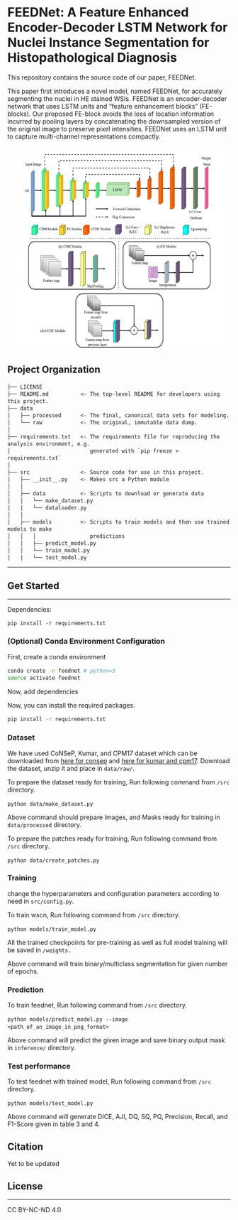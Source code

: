 FEEDNet: A Feature Enhanced Encoder-Decoder LSTM Network for Nuclei Instance Segmentation for Histopathological Diagnosis
============================================

This repository contains the source code of our paper, FEEDNet.

This paper first introduces a novel model, named FEEDNet, for accurately segmenting the nuclei in HE stained WSIs. FEEDNet is an encoder-decoder network that uses LSTM units and “feature enhancement blocks” (FE-blocks). Our proposed FE-block avoids the loss of location information incurred by pooling layers by concatenating the downsampled version of the original image to preserve pixel intensities. FEEDNet uses an LSTM unit to capture multi-channel representations compactly.

![Model Aritechture](reports/figures/feednet.png "Model")

Project Organization
--------------------

    ├── LICENSE
    ├── README.md          <- The top-level README for developers using this project.
    ├── data
    │   ├── processed      <- The final, canonical data sets for modeling.
    │   └── raw            <- The original, immutable data dump.
    │
    ├── requirements.txt   <- The requirements file for reproducing the analysis environment, e.g.
    │                         generated with `pip freeze > requirements.txt`
    │
    ├── src                <- Source code for use in this project.
    │   ├── __init__.py    <- Makes src a Python module
    │   │
    │   ├── data           <- Scripts to download or generate data
    │   │   └── make_dataset.py
    |   |   └── dataloader.py
    │   │
    │   ├── models         <- Scripts to train models and then use trained models to make
    │   │   │                 predictions
    │   │   ├── predict_model.py
    │   │   └── train_model.py
    |   |   └── test_model.py
--------

## Get Started
<hr>
Dependencies:

```
pip install -r requirements.txt
```

### (Optional) Conda Environment Configuration

First, create a conda environment
```bash
conda create -n feednet # python=3
source activate feednet
```

Now, add dependencies

Now, you can install the required packages.
```bash
pip install -r requirements.txt
```

### Dataset

We have used CoNSeP, Kumar, and CPM17 dataset which can be downloaded from <a href="https://warwick.ac.uk/fac/sci/dcs/research/tia/data/hovernet/">here for consep</a> and <a href="https://drive.google.com/drive/folders/1l55cv3DuY-f7-JotDN7N5nbNnjbLWchK">here for kumar and cpm17</a>. Download the dataset, unzip it and place in ```data/raw/```. 

To prepare the dataset ready for training, Run following command from ```/src``` directory.

```python data/make_dataset.py```

Above command should prepare Images, and Masks ready for training in ```data/processed``` directory.

To prepare the patches ready for training, Run following command from ```/src``` directory.

```python data/create_patches.py```

### Training

change the hyperparameters and configuration parameters according to need in ```src/config.py```.

To train wscn, Run following command from ```/src``` directory.

```python models/train_model.py``` 

All the trained checkpoints for pre-training as well as full model training will be saved in ```/weights.```

Above command will train binary/multiclass segmentation for given number of epochs.

### Prediction

To train feednet, Run following command from ```/src``` directory.

```python models/predict_model.py --image <path_of_an_image_in_png_format>``` 

Above command will predict the given image and save binary output mask in ```inference/``` directory.

### Test performance

To test feednet with trained model, Run following command from ```/src``` directory.

```python models/test_model.py ``` 

Above command will generate DICE, AJI, DQ, SQ, PQ, Precision, Recall, and F1-Score given in table 3 and 4. 

## Citation
Yet to be updated

## License
<hr>
CC BY-NC-ND 4.0
